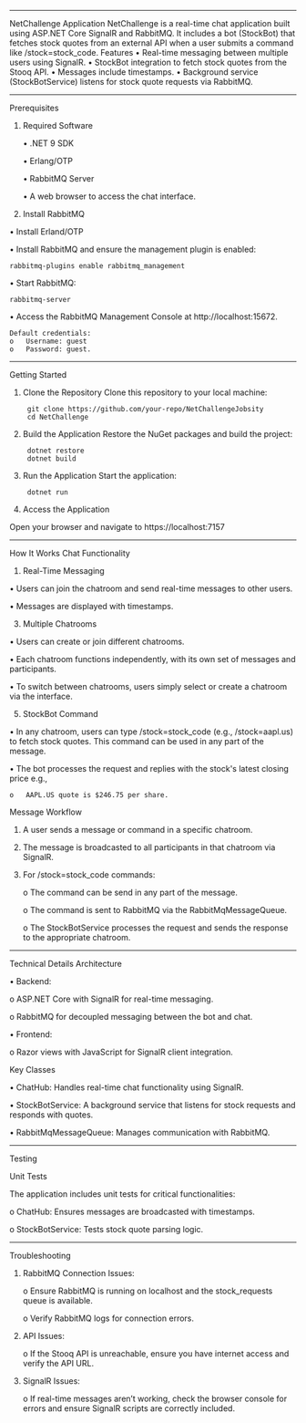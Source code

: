 ________________________________________
NetChallenge Application
NetChallenge is a real-time chat application built using ASP.NET Core SignalR and RabbitMQ. It includes a bot (StockBot) that fetches stock quotes from an external API when a user submits a command like /stock=stock_code.
Features
•	Real-time messaging between multiple users using SignalR.
•	StockBot integration to fetch stock quotes from the Stooq API.
•	Messages include timestamps.
•	Background service (StockBotService) listens for stock quote requests via RabbitMQ.
________________________________________
Prerequisites
1. Required Software
   
   • .NET 9 SDK

   • Erlang/OTP
  
   • RabbitMQ Server
  
   • A web browser to access the chat interface.
  
3. Install RabbitMQ

  •	Install Erland/OTP

  •	Install RabbitMQ and ensure the management plugin is enabled:	
  
    rabbitmq-plugins enable rabbitmq_management

  •	Start RabbitMQ:	
  
    rabbitmq-server

  •	Access the RabbitMQ Management Console at http://localhost:15672.
  
    Default credentials: 
    o	Username: guest
    o	Password: guest.


________________________________________
Getting Started
1. Clone the Repository
Clone this repository to your local machine:

        git clone https://github.com/your-repo/NetChallengeJobsity
        cd NetChallenge
   
3. Build the Application
Restore the NuGet packages and build the project:

        dotnet restore
        dotnet build

5. Run the Application
Start the application:

        dotnet run

7. Access the Application

Open your browser and navigate to https://localhost:7157

________________________________________
How It Works
Chat Functionality
1. Real-Time Messaging

  •	Users can join the chatroom and send real-time messages to other users.
  
  •	Messages are displayed with timestamps.

3. Multiple Chatrooms
  
  •	Users can create or join different chatrooms.
  
  •	Each chatroom functions independently, with its own set of messages and participants.
  
  •	To switch between chatrooms, users simply select or create a chatroom via the interface.

5. StockBot Command

  •	In any chatroom, users can type /stock=stock_code (e.g., /stock=aapl.us) to fetch stock quotes. This command can be used in any part of the message.
  
  •	The bot	 processes the request and replies with the stock's latest closing price e.g.,

    o	AAPL.US quote is $246.75 per share.

Message Workflow
1.	A user sends a message or command in a specific chatroom.
2.	The message is broadcasted to all participants in that chatroom via SignalR.
3.	For /stock=stock_code commands:

    o	The command can be send in any part of the message.
    
    o	The command is sent to RabbitMQ via the RabbitMqMessageQueue.
    
    o	The StockBotService processes the request and sends the response to the appropriate chatroom.

________________________________________
Technical Details
Architecture

  •	Backend:
  
  o	ASP.NET Core with SignalR for real-time messaging.
  
  o	RabbitMQ for decoupled messaging between the bot and chat.
  
  •	Frontend: 
  
  o	Razor views with JavaScript for SignalR client integration.
  
Key Classes

  •	ChatHub: Handles real-time chat functionality using SignalR.
  
  •	StockBotService: A background service that listens for stock requests and responds with quotes.
  
  •	RabbitMqMessageQueue: Manages communication with RabbitMQ.
  
________________________________________
Testing

Unit Tests

The application includes unit tests for critical functionalities: 

  o	ChatHub: Ensures messages are broadcasted with timestamps.
  
  o	StockBotService: Tests stock quote parsing logic.



________________________________________
Troubleshooting

1.	RabbitMQ Connection Issues:

    o	Ensure RabbitMQ is running on localhost and the stock_requests queue is available.
  
    o	Verify RabbitMQ logs for connection errors.

3.	API Issues:

    o	If the Stooq API is unreachable, ensure you have internet access and verify the API URL.

5.	SignalR Issues:

    o	If real-time messages aren’t working, check the browser console for errors and ensure SignalR scripts are correctly included.


